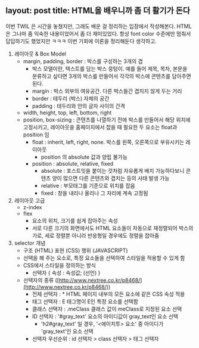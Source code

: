 layout: post
title: HTML을 배우니까 좀 더 활기가 돈다   
---

이번 TWIL 은 시간을 놓쳤지만, 그래도 배운 걸 정리하는 입장에서 작성해본다.
HTML은 그나마 좀 익숙한 내용이었어서 좀 더 재미있었다. 항상 font color 수준에만 멈춰서 답답하기도 했었지만 ㅋㅋㅋ 이번 기회에 이론을 정리해둔다 생각하고.

1. 레이아웃 & Box Model
    - margin, padding, border : 박스를 구성하는 3개의 겹
        - 박스 모델이란, 텍스트를 담는 박스 뭉텅이. 예를 들어 제목, 목차, 본문을 분류하고 싶다면 3개의 박스를 만들어서 각각의 박스에 콘텐츠를 담아주면 된다.
        - margin : 박스 외부의 여유공간. 다른 박스들간 겹치지 않게 두는 거리
        - border : 테두리 (박스) 자체의 공간
        - padding : 테두리와 안의 글자 사이의 간격
    - width, height, top, left, bottom, right
    - position, box-sizing : 콘텐츠를 나열하기 전에 박스를 만들어서 해당 위치에 고정시키고, 레이아웃을 홈페이지에서 잡을 때 필요한 두 요소는 float과 position 임
        - float : inherit, left, right, none. 박스를 왼쪽, 오른쪽으로 부유시키는 레이아웃
            - position 의 absolute 값과 양립 불가능
        - position : absolute, relative, fixed
            - absolute : 포스트잇을 붙이는 것처럼 자유롭게 배치 가능하다보니 콘텐츠 양이 많으면 다른 콘텐츠와 겹치는 등의 사태 발생 가능
            - relative : 부모태그를 기준으로 위치를 잡음
            - fixed : 창을 내리나 올리나 그 자리에 계속 고정됨
2. 레이아웃 고급 
    - z-index
    - flex
        - 요소의 위치, 크기를 쉽게 잡아주는 속성
        - 서로 다른 크기의 화면에서도 HTML 요소들이 자동으로 재정렬되어 박스의 가로, 세로 정렬뿐 아니라 반응형일 경우에도 정렬을 잡아줌
3. selector 개념 
    - 구조 (HTML) 표현 (CSS) 행위 (JAVASCRIPT)
    - 선택을 해 주는 요소로, 특정 요소들을 선택하여 스타일을 적용할 수 있게 함
    - CSS에서 스타일을 정의하는 방식
        - 선택자 { 속성 : 속성값; (선언) }
    - 선택자의 종류 ([http://www.nextree.co.kr/p8468/](http://www.nextree.co.kr/p8468/))
        - 전체 선택자 : * HTML 페이지 내부의 모든 요소에 같은 CSS 속성 적용
        - 태그 선택자 : E 태그명이 E인 특정 요소를 선택함
        - 클래스 선택자 : .meClass 클래스 값이 meClass로 지정된 요소 선택
        - ID 선택자 : '#gray_text' 요소의 아이디값이 gray_text인 요소 선택
            - 'h2#gray_text' 일 경우, '<에이치투> 요소' 중 아이디가 'gray_text'인 요소 선택
        - 선택자 우선순위 : id 선택자 > class 선택자 > 태그 선택자
